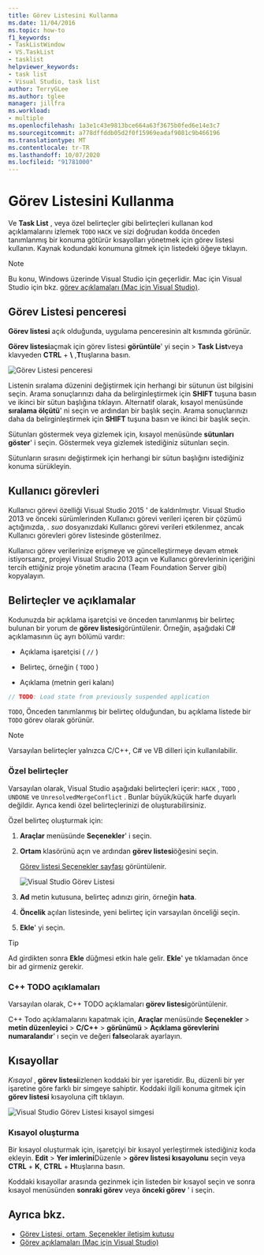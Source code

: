 ```yaml
---
title: Görev Listesini Kullanma
ms.date: 11/04/2016
ms.topic: how-to
f1_keywords:
- TaskListWindow
- VS.TaskList
- tasklist
helpviewer_keywords:
- task list
- Visual Studio, task list
author: TerryGLee
ms.author: tglee
manager: jillfra
ms.workload:
- multiple
ms.openlocfilehash: 1a3e1c43e9813bce664a63f3675b0fed6e14e3c7
ms.sourcegitcommit: a778dffddb05d2f0f15969eadaf9081c9b466196
ms.translationtype: MT
ms.contentlocale: tr-TR
ms.lasthandoff: 10/07/2020
ms.locfileid: "91781000"
---
```

# <a name="use-the-task-list"></a>Görev Listesini Kullanma

Ve **Task List** , veya özel belirteçler gibi belirteçleri kullanan kod açıklamalarını izlemek `TODO` `HACK` ve sizi doğrudan kodda önceden tanımlanmış bir konuma götürür kısayolları yönetmek için görev listesi kullanın. Kaynak kodundaki konumuna gitmek için listedeki öğeye tıklayın.

> [!NOTE]
> Bu konu, Windows üzerinde Visual Studio için geçerlidir. Mac için Visual Studio için bkz. [görev açıklamaları (Mac için Visual Studio)](/visualstudio/mac/task-comments).

## <a name="the-task-list-window"></a>Görev Listesi penceresi

**Görev listesi** açık olduğunda, uygulama penceresinin alt kısmında görünür.

**Görev listesi**açmak için görev listesi **görüntüle**' yi seçin  >  **Task List**veya klavyeden **CTRL** + **\\** ,**T**tuşlarına basın.

![Görev Listesi penceresi](../ide/media/vs2015_task_list.png)

Listenin sıralama düzenini değiştirmek için herhangi bir sütunun üst bilgisini seçin. Arama sonuçlarınızı daha da belirginleştirmek için **SHIFT** tuşuna basın ve ikinci bir sütun başlığına tıklayın. Alternatif olarak, kısayol menüsünde **sıralama ölçütü**' ni seçin ve ardından bir başlık seçin. Arama sonuçlarınızı daha da belirginleştirmek için **SHIFT** tuşuna basın ve ikinci bir başlık seçin.

Sütunları göstermek veya gizlemek için, kısayol menüsünde **sütunları göster**' i seçin. Göstermek veya gizlemek istediğiniz sütunları seçin.

Sütunların sırasını değiştirmek için herhangi bir sütun başlığını istediğiniz konuma sürükleyin.

## <a name="user-tasks"></a>Kullanıcı görevleri

Kullanıcı görevi özelliği Visual Studio 2015 ' de kaldırılmıştır. Visual Studio 2013 ve önceki sürümlerinden Kullanıcı görevi verileri içeren bir çözümü açtığınızda, *. suo* dosyanızdaki Kullanıcı görevi verileri etkilenmez, ancak Kullanıcı görevleri görev listesinde gösterilmez.

Kullanıcı görev verilerinize erişmeye ve güncelleştirmeye devam etmek istiyorsanız, projeyi Visual Studio 2013 açın ve Kullanıcı görevlerinin içeriğini tercih ettiğiniz proje yönetim aracına (Team Foundation Server gibi) kopyalayın.

## <a name="tokens-and-comments"></a>Belirteçler ve açıklamalar

Kodunuzda bir açıklama işaretçisi ve önceden tanımlanmış bir belirteç bulunan bir yorum de **görev listesi**görüntülenir. Örneğin, aşağıdaki C# açıklamasının üç ayrı bölümü vardır:

- Açıklama işaretçisi ( `//` )

- Belirteç, örneğin ( `TODO` )

- Açıklama (metnin geri kalanı)

```csharp
// TODO: Load state from previously suspended application
```

`TODO`, Önceden tanımlanmış bir belirteç olduğundan, bu açıklama listede bir `TODO` görev olarak görünür.

> [!NOTE]
> Varsayılan belirteçler yalnızca C/C++, C# ve VB dilleri için kullanılabilir.

### <a name="custom-tokens"></a>Özel belirteçler

Varsayılan olarak, Visual Studio aşağıdaki belirteçleri içerir: `HACK` , `TODO` , `UNDONE` ve `UnresolvedMergeConflict` . Bunlar büyük/küçük harfe duyarlı değildir. Ayrıca kendi özel belirteçlerinizi de oluşturabilirsiniz.

Özel belirteç oluşturmak için:

1. **Araçlar** menüsünde **Seçenekler**' i seçin.

2. **Ortam** klasörünü açın ve ardından **görev listesi**öğesini seçin.

   [Görev listesi Seçenekler sayfası](../ide/reference/task-list-environment-options-dialog-box.md) görüntülenir.

   ![Visual Studio Görev Listesi](../ide/media/vs2015_task_list_options.png)

3. **Ad** metin kutusuna, belirteç adınızı girin, örneğin **hata**.

4. **Öncelik** açılan listesinde, yeni belirteç için varsayılan önceliği seçin.

5. **Ekle**' yi seçin.

> [!TIP]
> Ad girdikten sonra **Ekle** düğmesi etkin hale gelir. **Ekle**' ye tıklamadan önce bir ad girmeniz gerekir.

### <a name="c-todo-comments"></a>C++ TODO açıklamaları

Varsayılan olarak, C++ TODO açıklamaları **görev listesi**görüntülenir.

C++ Todo açıklamalarını kapatmak için, **Araçlar** menüsünde **Seçenekler**  >  **metin düzenleyici**  >  **C/C++**  >  **görünümü**  >  **Açıklama görevlerini numaralandır**' ı seçin ve değeri **false**olarak ayarlayın.

## <a name="shortcuts"></a>Kısayollar

*Kısayol* , **görev listesi**izlenen koddaki bir yer işaretidir. Bu, düzenli bir yer işaretine göre farklı bir simgeye sahiptir. Koddaki ilgili konuma gitmek için **görev listesi** kısayoluna çift tıklayın.

![Visual Studio Görev Listesi kısayol simgesi](../ide/media/vs2015_task_list_bookmark.png)

### <a name="create-a-shortcut"></a>Kısayol oluşturma

Bir kısayol oluşturmak için, işaretçiyi bir kısayol yerleştirmek istediğiniz koda ekleyin. **Edit**  >  **Yer imlerini**Düzenle  >  **görev listesi kısayolunu** seçin veya **CTRL** + **K**, **CTRL** + **H**tuşlarına basın.

Koddaki kısayollar arasında gezinmek için listeden bir kısayol seçin ve sonra kısayol menüsünden **sonraki görev** veya **önceki görev** ' i seçin.

## <a name="see-also"></a>Ayrıca bkz.

- [Görev Listesi, ortam, Seçenekler iletişim kutusu](../ide/reference/task-list-environment-options-dialog-box.md)
- [Görev açıklamaları (Mac için Visual Studio)](/visualstudio/mac/task-comments)
